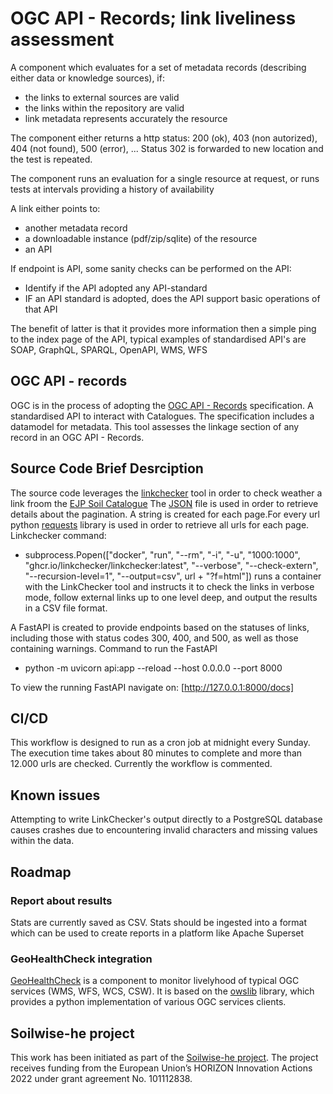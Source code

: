 # OGC API - Records; link liveliness assessment

A component which evaluates for a set of metadata records (describing either data or knowledge sources), if:

- the links to external sources are valid
- the links within the repository are valid
- link metadata represents accurately the resource

The component either returns a http status: 200 (ok), 403 (non autorized), 404 (not found), 500 (error), ...
Status 302 is forwarded to new location and the test is repeated.

The component runs an evaluation for a single resource at request, or runs tests at intervals providing a history of availability 

A link either points to:

- another metadata record
- a downloadable instance (pdf/zip/sqlite) of the resource
- an API

If endpoint is API, some sanity checks can be performed on the API:

- Identify if the API adopted any API-standard
- IF an API standard is adopted, does the API support basic operations of that API

The benefit of latter is that it provides more information then a simple ping to the index page of the API, typical examples of standardised API's are SOAP, GraphQL, SPARQL, OpenAPI, WMS, WFS

## OGC API - records

OGC is in the process of adopting the [OGC API - Records](https://github.com/opengeospatial/ogcapi-records) specification. A standardised API to interact with Catalogues. The specification includes a datamodel for metadata. This tool assesses the linkage section of any record in an OGC API - Records.

## Source Code Brief Desrciption

The source code leverages the [linkchecker](https://linkchecker.github.io/linkchecker/index.html) tool in order to check weather a link 
froom the [EJP Soil Catalogue](https://catalogue.ejpsoil.eu/collections/metadata:main/items?offset=0)
The [JSON](https://catalogue.ejpsoil.eu/collections/metadata:main/items?f=json) file is used in order to retrieve details about the pagination.
A string is created for each page.For every url python [requests](https://pypi.org/project/requests/) library is used in order to retrieve all urls for each page.
Linkchecker command:  
 * subprocess.Popen(["docker", "run", "--rm", "-i", "-u", "1000:1000", "ghcr.io/linkchecker/linkchecker:latest", 
    "--verbose", "--check-extern", "--recursion-level=1",  "--output=csv", url + "?f=html"])
runs a container with the LinkChecker tool and instructs it to check the links in verbose mode, follow external links up to one level deep, and output the results in a CSV file format.

A FastAPI is created to provide endpoints based on the statuses of links, including those with status codes 300, 400, and 500, as well as those containing warnings.
Command to run the FastAPI
* python -m uvicorn api:app --reload --host 0.0.0.0 --port 8000 
  
To view the running FastAPI navigate on: [http://127.0.0.1:8000/docs]

## CI/CD
This workflow is designed to run as a cron job at midnight every Sunday.
The execution time takes about 80 minutes to complete and more than 12.000 urls are checked.
Currently the workflow is commented.

## Known issues
Attempting to write LinkChecker's output directly to a PostgreSQL database causes crashes due to encountering invalid characters and missing values within the data.


## Roadmap

### Report about results

Stats are currently saved as CSV. Stats should be ingested into a format which can be used to create reports in a platform like Apache Superset

### GeoHealthCheck integration

[GeoHealthCheck](https://GeoHealthCheck.org) is a component to monitor livelyhood of typical OGC services (WMS, WFS, WCS, CSW). It is based on the [owslib](https://owslib.readthedocs.io/en/latest/) library, which provides a python implementation of various OGC services clients.

## Soilwise-he project

This work has been initiated as part of the [Soilwise-he project](https://soilwise-he.eu/).
The project receives funding from the European Union’s HORIZON Innovation Actions 2022 under grant agreement No. 101112838.

